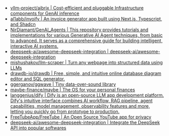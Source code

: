 + [vllm-project/aibrix | Cost-efficient and pluggable Infrastructure components for GenAI inference](https://github.com//vllm-project/aibrix)
+ [al1abb/invoify | An invoice generator app built using Next.js, Typescript, and Shadcn](https://github.com//al1abb/invoify)
+ [NirDiamant/GenAI_Agents | This repository provides tutorials and implementations for various Generative AI Agent techniques, from basic to advanced. It serves as a comprehensive guide for building intelligent, interactive AI systems.](https://github.com//NirDiamant/GenAI_Agents)
+ [deepseek-ai/awesome-deepseek-integration | deepseek-ai/awesome-deepseek-integration](https://github.com//deepseek-ai/awesome-deepseek-integration)
+ [mishushakov/llm-scraper | Turn any webpage into structured data using LLMs](https://github.com//mishushakov/llm-scraper)
+ [drawdb-io/drawdb | Free, simple, and intuitive online database diagram editor and SQL generator.](https://github.com//drawdb-io/drawdb)
+ [ggerganov/ggwave | Tiny data-over-sound library](https://github.com//ggerganov/ggwave)
+ [maybe-finance/maybe | The OS for your personal finances](https://github.com//maybe-finance/maybe)
+ [langgenius/dify | Dify is an open-source LLM app development platform. Dify's intuitive interface combines AI workflow, RAG pipeline, agent capabilities, model management, observability features and more, letting you quickly go from prototype to production.](https://github.com//langgenius/dify)
+ [FreeTubeApp/FreeTube | An Open Source YouTube app for privacy](https://github.com//FreeTubeApp/FreeTube)
+ [deepseek-ai/awesome-deepseek-integration | Integrate the DeepSeek API into popular softwares](https://github.com//deepseek-ai/awesome-deepseek-integration)

